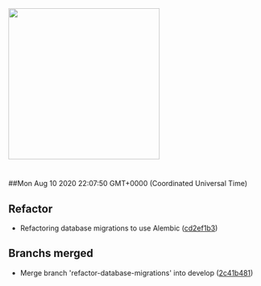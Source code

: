 <img width="300px" src="https://sickrage.ca/img/logo-stacked.png" />

# 

##Mon Aug 10 2020 22:07:50 GMT+0000 (Coordinated Universal Time)


## Refactor
  - Refactoring database migrations to use Alembic
  ([cd2ef1b3](https://gitlab-ci-token:o-2eBd1wqgyPQMb4urrk@git.sickrage.ca/SiCKRAGE/sickrage/commit/cd2ef1b3f64d56b5003b5be5b0700b504b08a533))




## Branchs merged
  - Merge branch 'refactor-database-migrations' into develop
  ([2c41b481](https://gitlab-ci-token:o-2eBd1wqgyPQMb4urrk@git.sickrage.ca/SiCKRAGE/sickrage/commit/2c41b48114ad7d6fd0e8e413924a940d0f656257))




